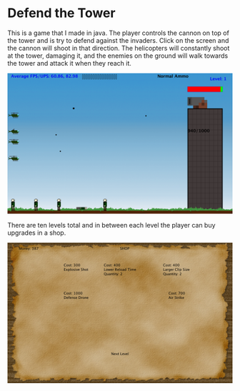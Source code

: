 # Defend the Tower

This is a game that I made in java. The player controls the cannon on top of the tower and is try to defend against the invaders. Click on the screen and the cannon will shoot in that direction. The helicopters will constantly shoot at the tower, damaging it, and the enemies on the ground will walk towards the tower and attack it when they reach it.

<img src="screenshots/ingame.png">

There are ten levels total and in between each level the player can buy upgrades in a shop.

<img src="screenshots/gameshop.png">
